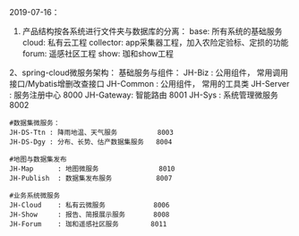 2019-07-16：
1. 产品结构按各系统进行文件夹与数据库的分离：
base:       所有系统的基础服务
cloud:      私有云工程
collector:  app采集器工程，加入农险定验标、定损的功能
forum:      遥感社区工程
show:       珈和show工程


2、spring-cloud微服务架构：
    基础服务与组件：
    JH-Biz    : 公用组件， 常用调用接口/Mybatis增删改查接口
    JH-Common : 公用组件， 常用的工具类
    JH-Server : 服务注册中心              8000
    JH-Gateway: 智能路由                  8001
    JH-Sys    : 系统管理微服务             8002

    #数据集微服务：
    JH-DS-Ttn : 降雨地温、天气服务          8003
    JH-DS-Dgy : 分布、长势、估产数据集服务   8004
    
    #地图与数据集发布
    JH-Map      : 地图微服务               8010
    JH-Publish  : 数据集发布服务           8007
    
    #业务系统微服务
    JH-Cloud    : 私有云微服务            8006
    JH-Show     : 报告、简报展示服务       8008
    JH-Forum    : 珈和遥感社区服务        8011
    
    

  
  
  
  
  
  
    
     
    
